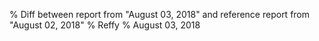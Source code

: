 % Diff between report from "August 03, 2018" and reference report from "August 02, 2018"
% Reffy
% August 03, 2018

